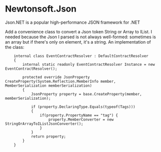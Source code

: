 Newtonsoft.Json
===============

Json.NET is a popular high-performance JSON framework for .NET

Add a convenience class to convert a Json token String or Array to IList<String>. I needed because the Json I parsed is not always well-formed: sometimes is an array but if there's only on element, it's a string.
An implementation of the class:

        internal class EventContractResolver : DefaultContractResolver
        {
            internal static readonly EventContractResolver Instance = new EventContractResolver();

            protected override JsonProperty CreateProperty(System.Reflection.MemberInfo member, MemberSerialization memberSerialization)
            {
                JsonProperty property = base.CreateProperty(member, memberSerialization);

                if (property.DeclaringType.Equals(typeof(Tags)))
                {
                    if(property.PropertyName == "tag") {
                        property.MemberConverter = new StringOrArrayToIListJsonConverter();
                    }
                }
                return property;
            }
        }
